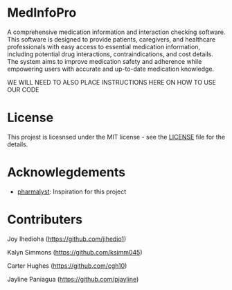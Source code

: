 # MedInfoPro
A comprehensive medication information and interaction checking software. This software is designed to provide patients, caregivers, and healthcare professionals with easy access to essential medication information, including potential drug interactions, contraindications, and cost details. The system aims to improve medication safety and adherence while empowering users with accurate and up-to-date medication knowledge. 

WE WILL NEED TO ALSO PLACE INSTRUCTIONS HERE ON HOW TO USE OUR CODE 

# License
This projest is licesnsed under the MIT license - see the [LICENSE](LICENSE) file for the details.

# Acknowlegdements
-  [pharmalyst](https://github.com/GGWPXXXX/Pharmalyst): Inspiration for this project

# Contributers
Joy Ihedioha (https://github.com/jihedio1)

Kalyn Simmons (https://github.com/ksimm045)

Carter Hughes (https://github.com/cgh10)

Jayline Paniagua (https://github.com/pjayline)
